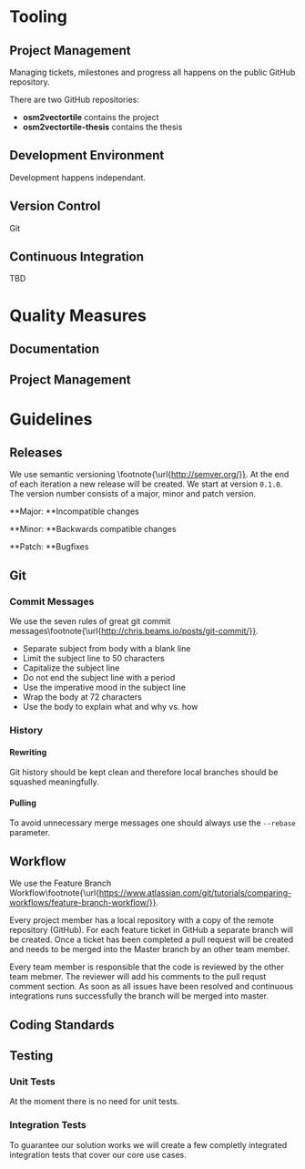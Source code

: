 # Tooling

## Project Management

Managing tickets, milestones and progress all happens on the public GitHub repository.

There are two GitHub repositories:

- **osm2vectortile** contains the project
- **osm2vectortile-thesis** contains the thesis

## Development Environment

Development happens independant.

## Version Control

Git

## Continuous Integration

TBD

# Quality Measures

## Documentation

## Project Management



# Guidelines

## Releases

We use semantic versioning \footnote{\url{http://semver.org/}}.
At the end of each iteration a new release will be created. We start
at version `0.1.0`. The version number consists of a major, minor and patch version.

**Major: **Incompatible changes

**Minor: **Backwards compatible changes

**Patch: **Bugfixes

## Git


### Commit Messages

We use the seven rules of great git commit messages\footnote{\url{http://chris.beams.io/posts/git-commit/}}.


- Separate subject from body with a blank line
- Limit the subject line to 50 characters
- Capitalize the subject line
- Do not end the subject line with a period
- Use the imperative mood in the subject line
- Wrap the body at 72 characters
- Use the body to explain what and why vs. how

### History

#### Rewriting

Git history should be kept clean and therefore local branches should be squashed meaningfully.

#### Pulling

To avoid unnecessary merge messages one should always use the `--rebase` parameter.

## Workflow

We use the Feature Branch Workflow\footnote{\url{https://www.atlassian.com/git/tutorials/comparing-workflows/feature-branch-workflow/}}.

Every project member has a local repository with a copy of the remote repository (GitHub).
For each feature ticket in GitHub a separate branch will be created. Once a ticket
has been completed a pull request will be created and needs to be merged into the Master
branch by an other team member.

Every team member is responsible that the code is reviewed by the other team mebmer.
The reviewer will add his comments to the pull requst comment section. As soon
as all issues have been resolved and continuous integrations runs successfully
the branch will be merged into master.

## Coding Standards

## Testing

### Unit Tests

At the moment there is no need for unit tests.

### Integration Tests

To guarantee our solution works we will create a few completly integrated
integration tests that cover our core use cases.
